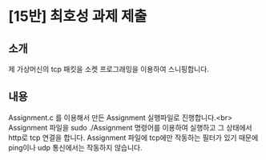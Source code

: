 # [15반] 최호성 과제 제출
## 소개
제 가상머신의 tcp 패킷을 소켓 프로그래밍을 이용하여 스니핑합니다.
## 내용
Assignment.c 를 이용해서 만든 Assignment 실행파일로 진행합니다.<br\>
Assignment 파일을 sudo ./Assignment 명령어를 이용하여 실행하고 그 상태에서 http로 tcp 연결을 합니다.
Assignment 파일에 tcp에만 작동하는 필터가 있기 때문에 ping이나 udp 통신에서는 작동하지 않습니다.
